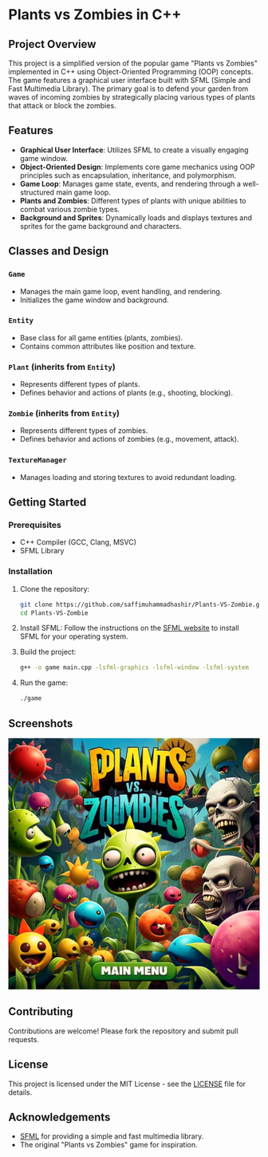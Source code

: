 
# Plants vs Zombies in C++

## Project Overview

This project is a simplified version of the popular game "Plants vs Zombies" implemented in C++ using Object-Oriented Programming (OOP) concepts. The game features a graphical user interface built with SFML (Simple and Fast Multimedia Library). The primary goal is to defend your garden from waves of incoming zombies by strategically placing various types of plants that attack or block the zombies.

## Features

- **Graphical User Interface**: Utilizes SFML to create a visually engaging game window.
- **Object-Oriented Design**: Implements core game mechanics using OOP principles such as encapsulation, inheritance, and polymorphism.
- **Game Loop**: Manages game state, events, and rendering through a well-structured main game loop.
- **Plants and Zombies**: Different types of plants with unique abilities to combat various zombie types.
- **Background and Sprites**: Dynamically loads and displays textures and sprites for the game background and characters.

## Classes and Design

### `Game`
- Manages the main game loop, event handling, and rendering.
- Initializes the game window and background.

### `Entity`
- Base class for all game entities (plants, zombies).
- Contains common attributes like position and texture.

### `Plant` (inherits from `Entity`)
- Represents different types of plants.
- Defines behavior and actions of plants (e.g., shooting, blocking).

### `Zombie` (inherits from `Entity`)
- Represents different types of zombies.
- Defines behavior and actions of zombies (e.g., movement, attack).

### `TextureManager`
- Manages loading and storing textures to avoid redundant loading.

## Getting Started

### Prerequisites
- C++ Compiler (GCC, Clang, MSVC)
- SFML Library

### Installation

1. Clone the repository:
    ```sh
    git clone https://github.com/saffimuhammadhashir/Plants-VS-Zombie.git
    cd Plants-VS-Zombie
    ```

2. Install SFML:
    Follow the instructions on the [SFML website](https://www.sfml-dev.org/download.php) to install SFML for your operating system.

3. Build the project:
    ```sh
    g++ -o game main.cpp -lsfml-graphics -lsfml-window -lsfml-system
    ```

4. Run the game:
    ```sh
    ./game
    ```

## Screenshots

![Game Screenshot](background.jpg)

## Contributing

Contributions are welcome! Please fork the repository and submit pull requests.

## License

This project is licensed under the MIT License - see the [LICENSE](LICENSE) file for details.

## Acknowledgements

- [SFML](https://www.sfml-dev.org/) for providing a simple and fast multimedia library.
- The original "Plants vs Zombies" game for inspiration.
